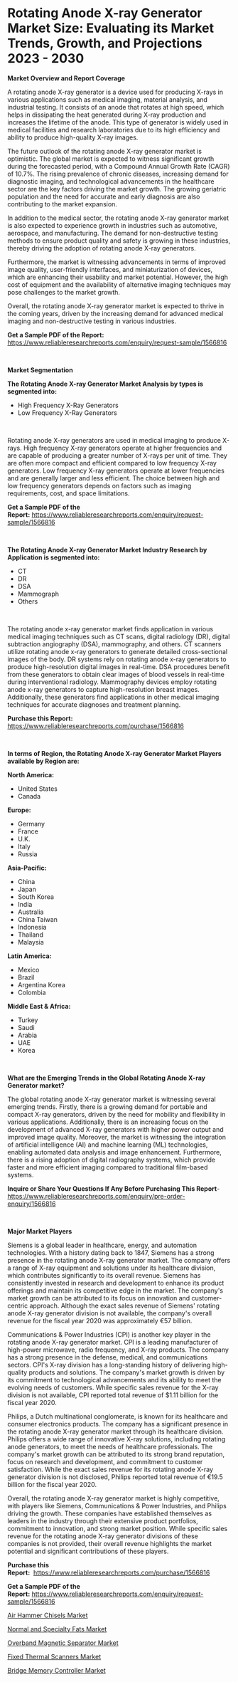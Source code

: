 <p><h1>Rotating Anode X-ray Generator Market Size: Evaluating its Market Trends, Growth, and Projections 2023 - 2030</h1></p><p><strong>Market Overview and Report Coverage</strong></p>
<p><p>A rotating anode X-ray generator is a device used for producing X-rays in various applications such as medical imaging, material analysis, and industrial testing. It consists of an anode that rotates at high speed, which helps in dissipating the heat generated during X-ray production and increases the lifetime of the anode. This type of generator is widely used in medical facilities and research laboratories due to its high efficiency and ability to produce high-quality X-ray images.</p><p>The future outlook of the rotating anode X-ray generator market is optimistic. The global market is expected to witness significant growth during the forecasted period, with a Compound Annual Growth Rate (CAGR) of 10.7%. The rising prevalence of chronic diseases, increasing demand for diagnostic imaging, and technological advancements in the healthcare sector are the key factors driving the market growth. The growing geriatric population and the need for accurate and early diagnosis are also contributing to the market expansion.</p><p>In addition to the medical sector, the rotating anode X-ray generator market is also expected to experience growth in industries such as automotive, aerospace, and manufacturing. The demand for non-destructive testing methods to ensure product quality and safety is growing in these industries, thereby driving the adoption of rotating anode X-ray generators.</p><p>Furthermore, the market is witnessing advancements in terms of improved image quality, user-friendly interfaces, and miniaturization of devices, which are enhancing their usability and market potential. However, the high cost of equipment and the availability of alternative imaging techniques may pose challenges to the market growth.</p><p>Overall, the rotating anode X-ray generator market is expected to thrive in the coming years, driven by the increasing demand for advanced medical imaging and non-destructive testing in various industries.</p></p>
<p><strong>Get a Sample PDF of the Report:</strong> <a href="https://www.reliableresearchreports.com/enquiry/request-sample/1566816">https://www.reliableresearchreports.com/enquiry/request-sample/1566816</a></p>
<p>&nbsp;</p>
<p><strong>Market Segmentation</strong></p>
<p><strong>The Rotating Anode X-ray Generator Market Analysis by types is segmented into:</strong></p>
<p><ul><li>High Frequency X-Ray Generators</li><li>Low Frequency X-Ray Generators</li></ul></p>
<p>&nbsp;</p>
<p><p>Rotating anode X-ray generators are used in medical imaging to produce X-rays. High frequency X-ray generators operate at higher frequencies and are capable of producing a greater number of X-rays per unit of time. They are often more compact and efficient compared to low frequency X-ray generators. Low frequency X-ray generators operate at lower frequencies and are generally larger and less efficient. The choice between high and low frequency generators depends on factors such as imaging requirements, cost, and space limitations.</p></p>
<p><strong>Get a Sample PDF of the Report:</strong>&nbsp;<a href="https://www.reliableresearchreports.com/enquiry/request-sample/1566816">https://www.reliableresearchreports.com/enquiry/request-sample/1566816</a></p>
<p>&nbsp;</p>
<p><strong>The Rotating Anode X-ray Generator Market Industry Research by Application is segmented into:</strong></p>
<p><ul><li>CT</li><li>DR</li><li>DSA</li><li>Mammograph</li><li>Others</li></ul></p>
<p>&nbsp;</p>
<p><p>The rotating anode x-ray generator market finds application in various medical imaging techniques such as CT scans, digital radiology (DR), digital subtraction angiography (DSA), mammography, and others. CT scanners utilize rotating anode x-ray generators to generate detailed cross-sectional images of the body. DR systems rely on rotating anode x-ray generators to produce high-resolution digital images in real-time. DSA procedures benefit from these generators to obtain clear images of blood vessels in real-time during interventional radiology. Mammography devices employ rotating anode x-ray generators to capture high-resolution breast images. Additionally, these generators find applications in other medical imaging techniques for accurate diagnoses and treatment planning.</p></p>
<p><strong>Purchase this Report:</strong>&nbsp; <a href="https://www.reliableresearchreports.com/purchase/1566816">https://www.reliableresearchreports.com/purchase/1566816</a></p>
<p>&nbsp;</p>
<p><strong>In terms of Region, the Rotating Anode X-ray Generator Market Players available by Region are:</strong></p>
<p>
    <p> <strong> North America: </strong>
        <ul>
            <li>United States</li>
            <li>Canada</li>
        </ul>
        </p> 
    <p> <strong> Europe: </strong>
        <ul>
            <li>Germany</li>
            <li>France</li>
            <li>U.K.</li>
            <li>Italy</li>
            <li>Russia</li>
        </ul>
        </p> 
    <p> <strong> Asia-Pacific: </strong>
        <ul>
            <li>China</li>
            <li>Japan</li>
            <li>South Korea</li>
            <li>India</li>
            <li>Australia</li>
            <li>China Taiwan</li>
            <li>Indonesia</li>
            <li>Thailand</li>
            <li>Malaysia</li>
        </ul>
        </p> 
    <p> <strong> Latin America: </strong>
        <ul>
            <li>Mexico</li>
            <li>Brazil</li>
            <li>Argentina Korea</li>
            <li>Colombia</li>
        </ul>
        </p> 
    <p> <strong> Middle East & Africa: </strong>
        <ul>
            <li>Turkey</li>
            <li>Saudi</li>
            <li>Arabia</li>
            <li>UAE</li>
            <li>Korea</li>
        </ul>
    </p>
    </p>
<p>&nbsp;</p>
<p><strong>What are the Emerging Trends in the Global Rotating Anode X-ray Generator market?</strong></p>
<p><p>The global rotating anode X-ray generator market is witnessing several emerging trends. Firstly, there is a growing demand for portable and compact X-ray generators, driven by the need for mobility and flexibility in various applications. Additionally, there is an increasing focus on the development of advanced X-ray generators with higher power output and improved image quality. Moreover, the market is witnessing the integration of artificial intelligence (AI) and machine learning (ML) technologies, enabling automated data analysis and image enhancement. Furthermore, there is a rising adoption of digital radiography systems, which provide faster and more efficient imaging compared to traditional film-based systems.</p></p>
<p><strong>Inquire or Share Your Questions If Any Before Purchasing This Report</strong>- <a href="https://www.reliableresearchreports.com/enquiry/pre-order-enquiry/1566816">https://www.reliableresearchreports.com/enquiry/pre-order-enquiry/1566816</a></p>
<p>&nbsp;</p>
<p><strong>Major Market Players</strong></p>
<p><p>Siemens is a global leader in healthcare, energy, and automation technologies. With a history dating back to 1847, Siemens has a strong presence in the rotating anode X-ray generator market. The company offers a range of X-ray equipment and solutions under its healthcare division, which contributes significantly to its overall revenue. Siemens has consistently invested in research and development to enhance its product offerings and maintain its competitive edge in the market. The company's market growth can be attributed to its focus on innovation and customer-centric approach. Although the exact sales revenue of Siemens' rotating anode X-ray generator division is not available, the company's overall revenue for the fiscal year 2020 was approximately €57 billion.</p><p>Communications & Power Industries (CPI) is another key player in the rotating anode X-ray generator market. CPI is a leading manufacturer of high-power microwave, radio frequency, and X-ray products. The company has a strong presence in the defense, medical, and communications sectors. CPI's X-ray division has a long-standing history of delivering high-quality products and solutions. The company's market growth is driven by its commitment to technological advancements and its ability to meet the evolving needs of customers. While specific sales revenue for the X-ray division is not available, CPI reported total revenue of $1.11 billion for the fiscal year 2020.</p><p>Philips, a Dutch multinational conglomerate, is known for its healthcare and consumer electronics products. The company has a significant presence in the rotating anode X-ray generator market through its healthcare division. Philips offers a wide range of innovative X-ray solutions, including rotating anode generators, to meet the needs of healthcare professionals. The company's market growth can be attributed to its strong brand reputation, focus on research and development, and commitment to customer satisfaction. While the exact sales revenue for its rotating anode X-ray generator division is not disclosed, Philips reported total revenue of €19.5 billion for the fiscal year 2020.</p><p>Overall, the rotating anode X-ray generator market is highly competitive, with players like Siemens, Communications & Power Industries, and Philips driving the growth. These companies have established themselves as leaders in the industry through their extensive product portfolios, commitment to innovation, and strong market position. While specific sales revenue for the rotating anode X-ray generator divisions of these companies is not provided, their overall revenue highlights the market potential and significant contributions of these players.</p></p>
<p><strong>Purchase this Report:</strong>&nbsp;&nbsp;<a href="https://www.reliableresearchreports.com/purchase/1566816">https://www.reliableresearchreports.com/purchase/1566816</a></p>
<p></p>
<p><strong>Get a Sample PDF of the Report:</strong>&nbsp;<a href="https://www.reliableresearchreports.com/enquiry/request-sample/1566816">https://www.reliableresearchreports.com/enquiry/request-sample/1566816</a></p>
<p><p><a href="https://medium.com/@joannebell6556/air-hammer-chisels-market-size-growth-forecast-2023-2030-27a3a8076488">Air Hammer Chisels Market</a></p><p><a href="https://www.linkedin.com/pulse/normal-specialty-fats-market-size-2023-2030-global-industrial-qjpuf/">Normal and Specialty Fats Market</a></p><p><a href="https://medium.com/@jasonmartin866/overband-magnetic-separator-market-size-growth-forecast-2023-2030-c4e0cc8d9ad7">Overband Magnetic Separator Market</a></p><p><a href="https://www.linkedin.com/pulse/fixed-thermal-scanners-market-challenges-opportunities-qqpre/">Fixed Thermal Scanners Market</a></p><p><a href="https://www.linkedin.com/pulse/bridge-memory-controller-market-size-share-amp-trends-analysis-qko3e/">Bridge Memory Controller Market</a></p></p>
